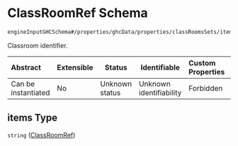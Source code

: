 # ClassRoomRef Schema

```txt
engineInputGHCSchema#/properties/ghcData/properties/classRoomsSets/items/properties/rooms/items
```

Classroom identifier.


| Abstract            | Extensible | Status         | Identifiable            | Custom Properties | Additional Properties | Access Restrictions | Defined In                                                         |
| :------------------ | ---------- | -------------- | ----------------------- | :---------------- | --------------------- | ------------------- | ------------------------------------------------------------------ |
| Can be instantiated | No         | Unknown status | Unknown identifiability | Forbidden         | Allowed               | none                | [ghc.schema.json\*](../out/ghc.schema.json "open original schema") |

## items Type

`string` ([ClassRoomRef](ghc-properties-ghcdata-properties-classroomssets-classroomset-properties-classroomentries-classroomref.md))
